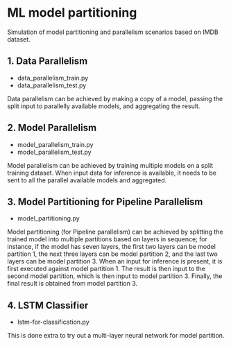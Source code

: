 # ML model partitioning
Simulation of model partitioning and parallelism scenarios based on IMDB dataset.

## 1. Data Parallelism
- data_parallelism_train.py
- data_parallelism_test.py

Data parallelism can be achieved by making a copy of a model, passing the split input to parallelly available models, and aggregating the result. 

## 2. Model Parallelism
- model_parallelism_train.py
- model_parallelism_test.py

Model parallelism can be achieved by training multiple models on a split training dataset. When input data for inference is available, it needs to be sent to all the parallel available models and aggregated. 

## 3. Model Partitioning for Pipeline Parallelism 
- model_partitioning.py

Model partitioning (for Pipeline parallelism) can be achieved by splitting the trained model into multiple partitions based on layers in sequence; for instance, if the model has seven layers, the first two layers can be model partition 1, the next three layers can be model partition 2, and the last two layers can be model partition 3.
When an input for inference is present, it is first executed against model partition 1. The result is then input to the second model partition, which is then input to model partition 3. Finally, the final result is obtained from model partition 3. 

## 4. LSTM Classifier
- lstm-for-classification.py

This is done extra to try out a multi-layer neural network for model partition. 
